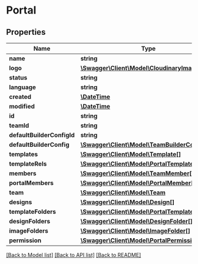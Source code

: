# Portal

## Properties
Name | Type | Description | Notes
------------ | ------------- | ------------- | -------------
**name** | **string** |  | 
**logo** | [**\Swagger\Client\Model\CloudinaryImage**](CloudinaryImage.md) |  | [optional] 
**status** | **string** |  | [optional] 
**language** | **string** |  | [optional] 
**created** | [**\DateTime**](\DateTime.md) |  | [optional] 
**modified** | [**\DateTime**](\DateTime.md) |  | [optional] 
**id** | **string** |  | [optional] 
**teamId** | **string** |  | [optional] 
**defaultBuilderConfigId** | **string** |  | [optional] 
**defaultBuilderConfig** | [**\Swagger\Client\Model\TeamBuilderConfig**](TeamBuilderConfig.md) |  | [optional] 
**templates** | [**\Swagger\Client\Model\Template[]**](Template.md) |  | [optional] 
**templateRels** | [**\Swagger\Client\Model\PortalTemplate[]**](PortalTemplate.md) |  | [optional] 
**members** | [**\Swagger\Client\Model\TeamMember[]**](TeamMember.md) |  | [optional] 
**portalMembers** | [**\Swagger\Client\Model\PortalMember[]**](PortalMember.md) |  | [optional] 
**team** | [**\Swagger\Client\Model\Team**](Team.md) |  | [optional] 
**designs** | [**\Swagger\Client\Model\Design[]**](Design.md) |  | [optional] 
**templateFolders** | [**\Swagger\Client\Model\PortalTemplateFolder[]**](PortalTemplateFolder.md) |  | [optional] 
**designFolders** | [**\Swagger\Client\Model\DesignFolder[]**](DesignFolder.md) |  | [optional] 
**imageFolders** | [**\Swagger\Client\Model\ImageFolder[]**](ImageFolder.md) |  | [optional] 
**permission** | [**\Swagger\Client\Model\PortalPermissionSet**](PortalPermissionSet.md) |  | [optional] 

[[Back to Model list]](../README.md#documentation-for-models) [[Back to API list]](../README.md#documentation-for-api-endpoints) [[Back to README]](../README.md)


